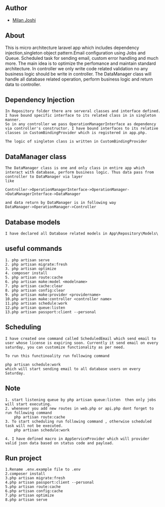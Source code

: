 ## Author

-   [Milan Joshi](https://github.com/mj756)

## About

This is micro architecture laravel app which includes dependency injection,singleton object pattern.Email configuration using Jobs and Queue. Scheduled task for sending email, custom error handling and much more.
The main idea is to optimize the perfomance and maintain standard architecture. In controller we only write code related validation no any business logic should be write in controller. The DataManager class will handle all database related operation, perform business logic and return data to controller.

## Dependency Injection

    In Repository folder there are serveral classes and interface defined. I have bound specific interface to its related class in in singleton manner.
    So in any controller we pass OperationManagerInterface as dependency via controller's constructor. I have bound interfaces to its relative classes in CustomBindingProvider which is registered in app.php.

    The logic of singleton class is written in CustomBindingProvider

## DataManager class

    The DataManager class is one and only class in entire app which interact with database, perform business logic. Thus data pass from controller to DataManager via layer
    like

    Controller->OperationManagerInterface->OperationManager->DataManagerInterface->DataManager

    and data return by DataManager is in following way
    DataManager->OperationManager->Controller

## Database models

    I have declared all Database related models in App\Repository\Models\

## useful commands

    1. php artisan serve
    2. php artisan migrate:fresh
    3. php artisan optimize
    4. composer install
    5. php artisan route:cache
    6. php artisan make:model <modelname>
    7. php artisan cache:clear
    8. php artisan config:clear
    9. php artisan make:provider <providername>
    10.php artisan make:controller <controller name>
    11.php artisan schedule:work
    12.php artisan queue:listen
    13.php artisan passport:client --personal

## Scheduling

    I have created one command called ScheduledEmail which send email to user whose license is expiring soon. Currently it send email on every saturday, you can customize functionality as per need.

    To run this functinoality run following command

    php artisan schedule:work
    which will start sending email to all database users on every Saturday.

## Note

    1. start listening queue by php artisan queue:listen  then only jobs will start executing.
    2. whenever you add new routes in web.php or api.php dont forget to run following command
        php artisan route:cache
    3. To start scheduling run following command , otherwise scheduled task will not be executed.
        php artisan schedule:work

    4. I have defined macro in AppServiceProvider which will provider valid json data based on status code and payload.

## Run project
   
    1.Rename .env.example file to .env
    2.composer install
    3.php artisan migrate:fresh
    4.php artisan passport:client --personal
    5.php artisan route:cache
    6.php artisan config:cache
    7.php artisan optimize
    8.php artisan serve
